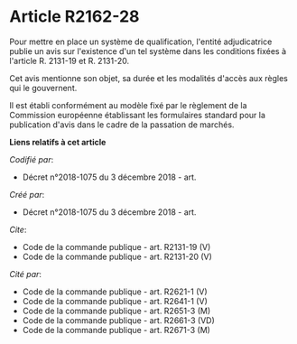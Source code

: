 # Article R2162-28

Pour mettre en place un système de qualification, l'entité adjudicatrice publie un avis sur l'existence d'un tel système dans
les conditions fixées à l'article R. 2131-19 et R. 2131-20. 

Cet avis mentionne son objet, sa durée et les modalités d'accès aux règles qui le gouvernent. 

Il est établi conformément au modèle fixé par le règlement de la Commission européenne établissant les formulaires standard
pour la publication d'avis dans le cadre de la passation de marchés.

**Liens relatifs à cet article**

_Codifié par_:

  - Décret n°2018-1075 du 3 décembre 2018 - art.

_Créé par_:

  - Décret n°2018-1075 du 3 décembre 2018 - art.

_Cite_:

  - Code de la commande publique - art. R2131-19 (V)
  - Code de la commande publique - art. R2131-20 (V)

_Cité par_:

  - Code de la commande publique - art. R2621-1 (V)
  - Code de la commande publique - art. R2641-1 (V)
  - Code de la commande publique - art. R2651-3 (M)
  - Code de la commande publique - art. R2661-3 (VD)
  - Code de la commande publique - art. R2671-3 (M)
